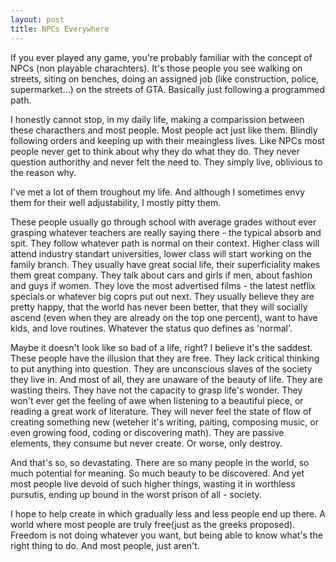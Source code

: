 ```yaml
---
layout: post
title: NPCs Everywhere
---
```



If you ever played any game, you're probably familiar with the concept of NPCs (non playable charachters). It's those people you see walking on streets, siting on benches, doing an assigned job (like construction, police, supermarket...) on the streets of GTA. Basically just following a programmed path.

 I honestly cannot stop, in my daily life,  making a comparission between these characthers and most people. Most people act just like them. Blindly following orders and keeping up with their meaingless lives.
Like NPCs most people never get to think about why they do what they do. They never question authorithy and never felt the need to. They simply live, oblivious to the reason why.

I've met a lot of them troughout my life. And although I sometimes envy them for their well adjustability, I mostly pitty them. 

These people usually go through school with average grades without ever grasping whatever teachers are really saying there - the typical absorb and spit.
They follow whatever path is normal on their context. Higher class will attend industry standart universities, lower class will start working on the family branch.
They usually have great social life, their superficiality makes them great company. They talk about cars and girls if men, about fashion and guys if women. They love the most advertised films - the latest netflix specials or whatever big coprs put out next. 
They usually believe they are pretty happy, that the world has never been better, that they will socially ascend (even when they are already on the top one percent), want to have kids, and love routines. Whatever the status quo defines as 'normal'.

Maybe it doesn't look like so bad of a life, right? I believe it's the saddest. These people have the illusion that they are free. They lack critical thinking to put anything into question. They are unconscious slaves of the society they live in. And most of all, they are unaware of the beauty of life. They are wasting theirs. They have not the capacity to grasp life's wonder. They won't ever get the feeling of awe when listening to a beautiful piece, or reading a great work of literature. They will never feel the state of flow of creating something new (weteher it's writing, paiting, composing music, or even growing food, coding or discovering math). They are passive elements, they consume but never create. Or worse, only destroy.

And that's so, so devastating. There are so many people in the world, so much potential for meaning.  So much beauty to be discovered. And yet most people live devoid of such higher things, wasting it in worthless pursutis, ending up bound in the worst prison of all - society.

I hope to help create in which gradually less and less people end up there. A world where most people are truly free(just as the greeks proposed). Freedom is not doing  whatever you want, but being able to know  what's the right thing to do. And most people, just aren't.

 




 






 
